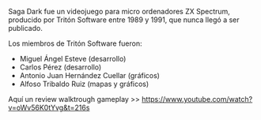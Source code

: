Saga Dark fue un videojuego para micro ordenadores ZX Spectrum, producido por Tritón Software entre 1989 y 1991, que nunca llegó a ser publicado.

Los miembros de Tritón Software fueron:

- Miguel Ángel Esteve (desarrollo)
- Carlos Pérez (desarrollo)
- Antonio Juan Hernández Cuellar (gráficos)
- Alfoso Tribaldo Ruiz (mapas y gráficos)

Aquí un review walktrough gameplay >> https://www.youtube.com/watch?v=oWv56K0tYvg&t=216s